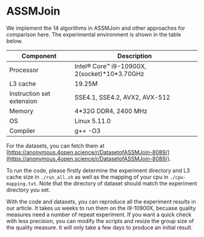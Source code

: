# ASSMJoin

We implement the 14 algorithms in ASSMJoin and other approaches for comparison here.
The experimental environment is shown in the table below.

|Component | Description |
|-|-|
|Processor | Intel® Core™ i9-10900X, 2(socket)\*10\*3.70GHz |
|L3 cache | 19.25M |
|Instruction set extension | SSE4.1, SSE4.2, AVX2, AVX-512 |
|Memory | 4\*32G DDR4, 2400 MHz |
|OS | Linux 5.11.0 |
|Compiler | g++ -O3 |

For the datasets, you can fetch them at [https://anonymous.4open.science/r/DatasetofASSMJoin-8089/](https://anonymous.4open.science/r/DatasetofASSMJoin-8089/).

To run the code, please firstly determine the experiment directory and L3 cache size in `./run_all.sh` as well as the mapping of your cpu in `./cpu-mapping.txt`. Note that the directory of dataset should match the experiment directory you set.

With the code and datasets, you can reproduce all the experiment results in our article.
It takes us weeks to run them on the i9-10900X, becuase quality measures need a number of repeat experiment. If you want a quick check with less precision, you can modify the scripts and resize the group size of the quality measure. It will only take a few days to produce an initial result.
